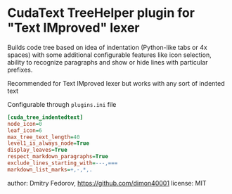 # CudaText TreeHelper plugin for "Text IMproved" lexer

Builds code tree based on idea of indentation (Python-like tabs or 4x spaces) with some additional configurable features
like icon selection, ability to recognize paragraphs and show or hide lines with particular prefixes.

Recommended for Text IMproved lexer but works with any sort of indented text

Configurable through `plugins.ini` file

```ini
[cuda_tree_indentedtext]
node_icon=0
leaf_icon=6
max_tree_text_length=40
level1_is_always_node=True
display_leaves=True
respect_markdown_paragraphs=True
exclude_lines_starting_with=---,===
markdown_list_marks=+,-,*,.
```

author: Dmitry Fedorov, https://github.com/dimon40001
license: MIT
